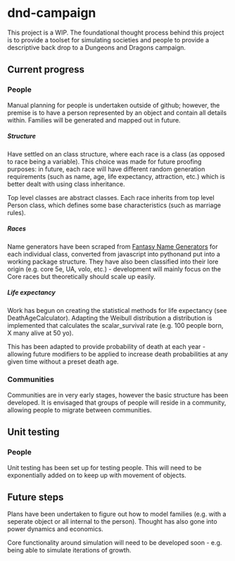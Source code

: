 # dnd-campaign

This project is a WIP. The foundational thought process behind this project is to provide a toolset for simulating societies and people to provide a descriptive back drop to a Dungeons and Dragons campaign.

## Current progress


### People

Manual planning for people is undertaken outside of github; however, the premise is to have a person represented by an object and contain all details within. Families will be generated and mapped out in future.

##### Structure
Have settled on an class structure, where each race is a class (as opposed to race being a variable). This choice was made for future proofing purposes: in future, each race will have different random generation requirements (such as name, age, life expectancy, attraction, etc.) which is better dealt with using class inheritance.

Top level classes are abstract classes. Each race inherits from top level Person class, which defines some base characteristics (such as marriage rules).

##### Races

Name generators have been scraped from [Fantasy Name Generators](http://fantasynamegenerators.com) for each individual class, converted from javascript into pythonand put into a working package structure. They have also been classified into their lore origin (e.g. core 5e, UA, volo, etc.) - development will mainly focus on the Core races but theoretically should scale up easily.

##### Life expectancy

Work has begun on creating the statistical methods for life expectancy (see DeathAgeCalculator). Adapting the Weibull distribution a distribution is implemented that calculates the scalar_survival rate (e.g. 100 people born, X many alive at 50 yo). 

This has been adapted to provide probability of death at each year - allowing future modifiers to be applied to increase death probabilities at any given time without a preset death age.

### Communities

Communities are in very early stages, however the basic structure has been developed. It is envisaged that groups of people will reside in a community, allowing people to migrate between communities.

## Unit testing

### People

Unit testing has been set up for testing people. This will need to be exponentially added on to keep up with movement of objects.

## Future steps

Plans have been undertaken to figure out how to model families (e.g. with a seperate object or all internal to the person). Thought has also gone into power dynamics and economics.

Core functionality around simulation will need to be developed soon - e.g. being able to simulate iterations of growth.
